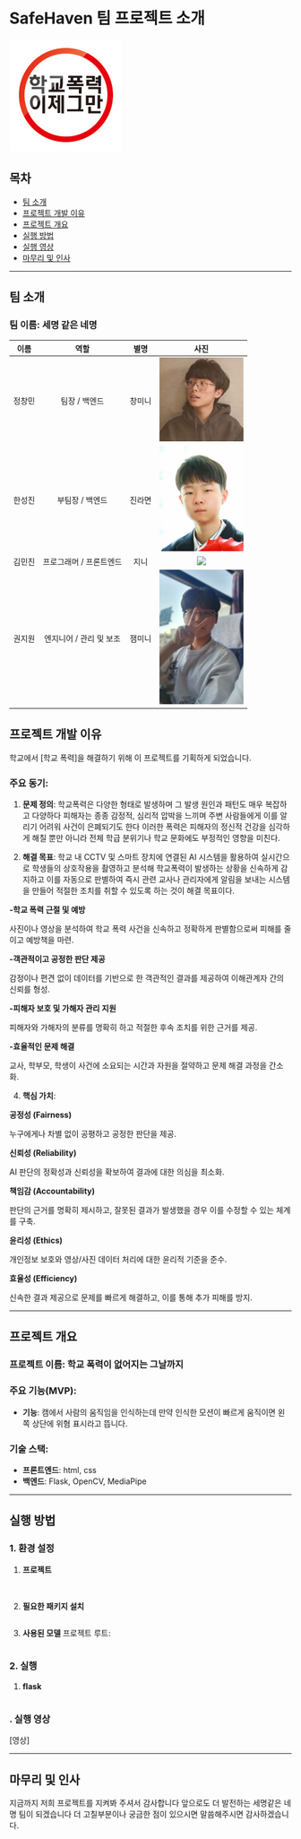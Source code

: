 # SafeHaven 팀 프로젝트 소개
 
![프로젝트 로고](184EC93A4F3E0D5326.jpeg)

## 목차
- [팀 소개](#팀-소개)
- [프로젝트 개발 이유](#프로젝트-개발-이유)
- [프로젝트 개요](#프로젝트-개요)
- [실행 방법](#실행-방법)
- [실행 영상](#실행-영상)
- [마무리 및 인사](#마무리-및-인사)

---
## 팀 소개

### 팀 이름: **세명 같은 네명**

| 이름   | 역할                   | 별명    | 사진                                                                 |
|--------|------------------------|---------|----------------------------------------------------------------------|
| <div style="text-align: center;">정창민</div> | <div style="text-align: center;">팀장 / 백엔드</div> | <div style="text-align: center;">창미니</div>  | <div style="text-align: center;"><img src="m6hfgq.jpg" width="150" height="auto" /></div>                   |
| <div style="text-align: center;">한성진</div> | <div style="text-align: center;">부팀장 / 백엔드</div> | <div style="text-align: center;">진라면</div>  | <div style="text-align: center;"><img src="crop_Screenshot_20200324-203647_KakaoTalk.jpg" width="150" height="auto" /></div> |
| <div style="text-align: center;">김민진</div> | <div style="text-align: center;">프로그래머 / 프론트엔드</div> | <div style="text-align: center;">지니</div>    | <div style="text-align: center;"><img src="https://github.com/user-attachments/assets/654737eb-956b-42ac-b2a4-9f4d390cf545" width="150" height="auto" /></div> |
| <div style="text-align: center;">권지원</div> | <div style="text-align: center;">엔지니어 / 관리 및 보조</div> | <div style="text-align: center;">잼미니</div>  | <div style="text-align: center;"><img src="Screenshot_20241221_145741_Gallery.jpg" width="150" height="auto" /></div>  |

## 프로젝트 개발 이유

학교에서 [학교 폭력]을 해결하기 위해 이 프로젝트를 기획하게 되었습니다. 

### 주요 동기:
1. **문제 정의**: 학교폭력은 다양한 형태로 발생하며 그 발생 원인과 패턴도 매우 복잡하고 다양하다 피해자는 종종 감정적, 심리적 압박을 느끼며 주변 사람들에게 이를 알리기 어려워 사건이 은폐되기도 한다 이러한 폭력은 피해자의 정신적 건강을 심각하게 해칠 뿐만 아니라 전체 학급 분위기나 학교 문화에도 부정적인 영향을 미친다.

2. **해결 목표**: 학교 내 CCTV 및 스마트 장치에 연결된 AI 시스템을 활용하여 실시간으로 학생들의 상호작용을 촬영하고 분석해
학교폭력이 발생하는 상황을 신속하게 감지하고 이를 자동으로 판별하여 즉시 관련 교사나 관리자에게 알림을 보내는 시스템을 만들어 적절한
조치를 취할 수 있도록 하는 것이 해결 목표이다.
   
**-학교 폭력 근절 및 예방**

  사진이나 영상을 분석하여 학교 폭력 사건을 신속하고 정확하게 판별함으로써 피해를 줄이고 예방책을 마련.

**-객관적이고 공정한 판단 제공**

  감정이나 편견 없이 데이터를 기반으로 한 객관적인 결과를 제공하여 이해관계자 간의 신뢰를 형성.
  
**-피해자 보호 및 가해자 관리 지원**

  피해자와 가해자의 분류를 명확히 하고 적절한 후속 조치를 위한 근거를 제공.
  
**-효율적인 문제 해결**

  교사, 학부모, 학생이 사건에 소요되는 시간과 자원을 절약하고 문제 해결 과정을 간소화.
  
4. **핵심 가치**:
   
**공정성 (Fairness)**

  누구에게나 차별 없이 공평하고 공정한 판단을 제공.

**신뢰성 (Reliability)**

  AI 판단의 정확성과 신뢰성을 확보하여 결과에 대한 의심을 최소화.
  
**책임감 (Accountability)**

  판단의 근거를 명확히 제시하고, 잘못된 결과가 발생했을 경우 이를 수정할 수 있는 체계를 구축.
  
**윤리성 (Ethics)**

  개인정보 보호와 영상/사진 데이터 처리에 대한 윤리적 기준을 준수.
  
**효율성 (Efficiency)**

  신속한 결과 제공으로 문제를 빠르게 해결하고, 이를 통해 추가 피해를 방지.
  
---

## 프로젝트 개요

### 프로젝트 이름: **학교 폭력이 없어지는 그날까지**

### 주요 기능(MVP):
- **기능**: 캠에서 사람의 움직임을 인식하는데 만약 인식한 모션이 빠르게 움직이면 왼쪽 상단에 위혐 표시라고 뜹니다.

### 기술 스택:
- **프론트엔드**: html, css
- **백엔드**: Flask, OpenCV, MediaPipe
---

## 실행 방법

### 1. 환경 설정
1. **프로젝트**
   ```bash
 
   ```

2. **필요한 패키지 설치**
   ```bash
   
   ```

3. **사용된 모델**
   프로젝트 루트:
   ```env
   
   ```

### 2. 실행
1. **flask**
   ```bash

   ```

### . 실행 영상
[영상]

---

## 마무리 및 인사
지금까지 저희 프로젝트를 지켜봐 주셔서 감사합니다 앞으로도 더 발전하는 세명같은 네명 팀이 되겠습니다 더 고칠부분이나 궁금한 점이 있으시면 말씀해주시면 감사하겠습니다.


